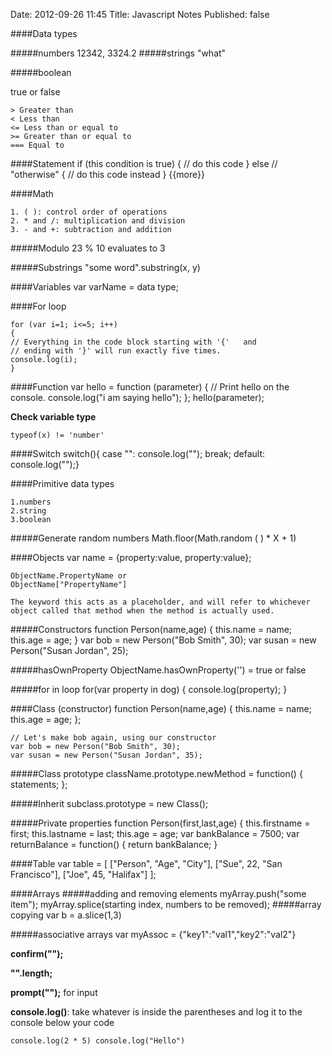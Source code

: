 Date: 2012-09-26 11:45
Title: Javascript Notes
Published: false


####Data types

#####numbers
12342, 3324.2
#####strings
"what"

#####boolean

true or false

	> Greater than
	< Less than
	<= Less than or equal to
	>= Greater than or equal to
	=== Equal to
	
	
	
####Statement
	if (this condition is true) 
	{
    	// do this code
	}
	else // "otherwise"
	{
    	// do this code instead
	}
{{more}}	
	
	
####Math

	1. ( ): control order of operations
	2. * and /: multiplication and division
	3. - and +: subtraction and addition
	
#####Modulo
	23 % 10 evaluates to 3
	
#####Substrings
	"some word".substring(x, y)
	
####Variables
	var varName = data type;
	
####For loop

	for (var i=1; i<=5; i++) 
	{
  	// Everything in the code block starting with '{' 	and
   	// ending with '}' will run exactly five times.
    console.log(i);
	}
	
####Function
	var hello = function (parameter) {
  	// Print hello on the console.
  	console.log("i am saying hello");
	};
	hello(parameter);
	
**Check variable type**

	typeof(x) != 'number'
	
####Switch
	switch(){
	case "":
	console.log("");
	break;
	default:
	console.log("");}
	
####Primitive data types

	1.numbers
	2.string
	3.boolean
	
#####Generate random numbers
	Math.floor(Math.random ( ) * X + 1)
	
####Objects
	var name = {property:value, property:value};
	
	ObjectName.PropertyName or
	ObjectName["PropertyName"]
	
	The keyword this acts as a placeholder, and will refer to whichever object called that method when the method is actually used.
	
#####Constructors
	function Person(name,age) {
    this.name = name;
    this.age = age;
	}
	var bob = new Person("Bob Smith", 30);
	var susan = new Person("Susan Jordan", 25);
	
#####hasOwnProperty
	ObjectName.hasOwnProperty('') = true or false

#####for in loop
	for(var property in dog) {
	console.log(property);
	}

####Class (constructor)
	function Person(name,age) {
    this.name = name;
    this.age = age;
	};

	// Let's make bob again, using our constructor
	var bob = new Person("Bob Smith", 30);
	var susan = new Person("Susan Jordan", 35);
	
#####Class prototype
	className.prototype.newMethod =
	function() {
	statements; 
	};
	
#####Inherit
	subclass.prototype = new Class();
	
#####Private properties
	function Person(first,last,age) {
    this.firstname = first;
    this.lastname = last;
    this.age = age;
    var bankBalance = 7500;
    var returnBalance = function() {
    return bankBalance;
    }
	
	
####Table
	var table = [
    ["Person",  "Age",  "City"],
    ["Sue",     22,     "San Francisco"],
    ["Joe",     45,     "Halifax"]
	];
	
####Arrays
#####adding and removing elements
	myArray.push("some item");
	myArray.splice(starting index, numbers to be removed);
#####array copying
	var b = a.slice(1,3)
	
#####associative arrays
	var myAssoc = {"key1":"val1","key2":"val2"}
	
**confirm("");**

**"".length;**

**prompt("");** for input

**console.log()**: take whatever is inside the parentheses and log it to the console below your code

	console.log(2 * 5) console.log("Hello")